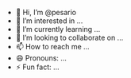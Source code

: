 - 👋 Hi, I’m @pesario
- 👀 I’m interested in ...
- 🌱 I’m currently learning ...
- 💞️ I’m looking to collaborate on ...
- 📫 How to reach me ...
- 😄 Pronouns: ...
- ⚡ Fun fact: ...

<!---
pesario/pesario is a ✨ special ✨ repository because its `README.md` (this file) appears on your GitHub profile.
You can click the Preview link to take a look at your changes.
--->
